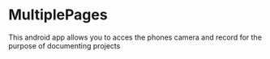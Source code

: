 MultiplePages
=============

This android app allows you to acces the phones camera and record for the purpose of documenting projects